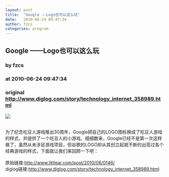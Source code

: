 ```yaml
---
layout: post
title:  "Google ——Logo也可以这么玩"
date:   2010-06-24 09:47:34
author: fzcs
categories: program
---
```


## Google ——Logo也可以这么玩
### by fzcs
### at 2010-06-24 09:47:34
### original <http://www.diglog.com/story/technology_internet_358989.html>

<p><a href="http://www.diglog.com/story/technology_internet_358989.html"><img border="0" src="http://img.diglog.com/img/2010/6/middle_361c9b85156a4771980de3d7a7ffdee5.jpg"></a></p><br>为了纪念吃豆人游戏推出30周年，Google把自己的LOGO图标换成了吃豆人游戏的样式，并提供了一个吃豆人的小游戏。细细数来，Google已经不是第一次这样做了，虽然从未涉足游戏项目，但谷歌的LOGO却从其创立起就不断的出现过各个经典游戏的样式，下面就让我们来回顾一下吧：<br><br>原始链接:<a href="http://www.littlear.com/post/2010/06/0146/">http://www.littlear.com/post/2010/06/0146/</a><br>diglog链接:<a href="http://www.diglog.com/story/technology_internet_358989.html">http://www.diglog.com/story/technology_internet_358989.html</a>